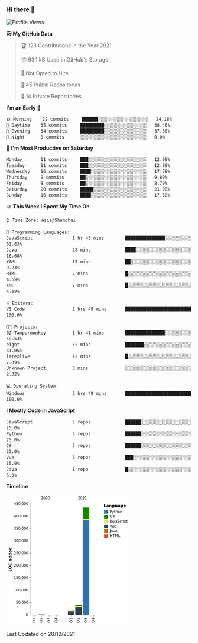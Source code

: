 ### Hi there 👋
<!--START_SECTION:waka-->
![Profile Views](http://img.shields.io/badge/Profile%20Views-0-blue)

**🐱 My GitHub Data** 

> 🏆 123 Contributions in the Year 2021
 > 
> 📦 93.1 kB Used in GitHub's Storage 
 > 
> 🚫 Not Opted to Hire
 > 
> 📜 45 Public Repositories 
 > 
> 🔑 14 Private Repositories  
 > 
**I'm an Early 🐤** 

```text
🌞 Morning    22 commits     ██████░░░░░░░░░░░░░░░░░░░   24.18% 
🌆 Daytime    35 commits     █████████░░░░░░░░░░░░░░░░   38.46% 
🌃 Evening    34 commits     █████████░░░░░░░░░░░░░░░░   37.36% 
🌙 Night      0 commits      ░░░░░░░░░░░░░░░░░░░░░░░░░   0.0%

```
📅 **I'm Most Productive on Saturday** 

```text
Monday       11 commits     ███░░░░░░░░░░░░░░░░░░░░░░   12.09% 
Tuesday      11 commits     ███░░░░░░░░░░░░░░░░░░░░░░   12.09% 
Wednesday    16 commits     ████░░░░░░░░░░░░░░░░░░░░░   17.58% 
Thursday     9 commits      ██░░░░░░░░░░░░░░░░░░░░░░░   9.89% 
Friday       8 commits      ██░░░░░░░░░░░░░░░░░░░░░░░   8.79% 
Saturday     20 commits     █████░░░░░░░░░░░░░░░░░░░░   21.98% 
Sunday       16 commits     ████░░░░░░░░░░░░░░░░░░░░░   17.58%

```


📊 **This Week I Spent My Time On** 

```text
⌚︎ Time Zone: Asia/Shanghai

💬 Programming Languages: 
JavaScript               1 hr 45 mins        ███████████████░░░░░░░░░░   61.83% 
Java                     28 mins             ████░░░░░░░░░░░░░░░░░░░░░   16.68% 
YAML                     15 mins             ██░░░░░░░░░░░░░░░░░░░░░░░   9.23% 
HTML                     7 mins              █░░░░░░░░░░░░░░░░░░░░░░░░   4.69% 
XML                      7 mins              █░░░░░░░░░░░░░░░░░░░░░░░░   4.19%

🔥 Editors: 
VS Code                  2 hrs 49 mins       █████████████████████████   100.0%

🐱‍💻 Projects: 
02-Tampermonkey          1 hr 41 mins        ███████████████░░░░░░░░░░   59.53% 
eight                    52 mins             ███████░░░░░░░░░░░░░░░░░░   31.05% 
latexlive                12 mins             █░░░░░░░░░░░░░░░░░░░░░░░░   7.09% 
Unknown Project          3 mins              ░░░░░░░░░░░░░░░░░░░░░░░░░   2.32%

💻 Operating System: 
Windows                  2 hrs 49 mins       █████████████████████████   100.0%

```

**I Mostly Code in JavaScript** 

```text
JavaScript               5 repos             ██████░░░░░░░░░░░░░░░░░░░   25.0% 
Python                   5 repos             ██████░░░░░░░░░░░░░░░░░░░   25.0% 
C#                       5 repos             ██████░░░░░░░░░░░░░░░░░░░   25.0% 
Vue                      3 repos             ███░░░░░░░░░░░░░░░░░░░░░░   15.0% 
Java                     1 repo              █░░░░░░░░░░░░░░░░░░░░░░░░   5.0%

```


**Timeline**

![Chart not found](https://raw.githubusercontent.com/cesaryuan/cesaryuan/main/charts/bar_graph.png) 


 Last Updated on 20/12/2021
<!--END_SECTION:waka-->

<!--
**cesaryuan/Cesaryuan** is a ✨ _special_ ✨ repository because its `README.md` (this file) appears on your GitHub profile.

Here are some ideas to get you started:

- 🔭 I’m currently working on ...
- 🌱 I’m currently learning ...
- 👯 I’m looking to collaborate on ...
- 🤔 I’m looking for help with ...
- 💬 Ask me about ...
- 📫 How to reach me: ...
- 😄 Pronouns: ...
- ⚡ Fun fact: ...
-->
